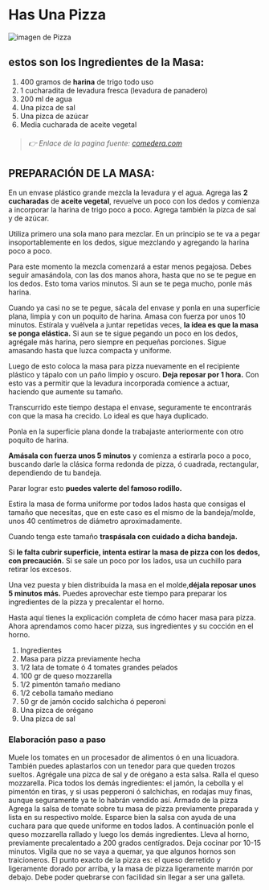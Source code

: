 # Has Una Pizza
 ![imagen de Pizza](https://odd-prod.gfrcdn.net/ODD/images/offergallery/d2ecb6ff-7742-4a66-a90e-0b0e0cca5c09/c74111aa.jpg "Deliciosa Pizza")

## estos son los Ingredientes de la Masa:

1. 400 gramos de **harina** de trigo todo uso
2. 1 cucharadita de levadura fresca (levadura de panadero)
3. 200 ml de agua
4. Una pizca de sal
5. Una pizca de azúcar
6. Media cucharada de aceite vegetal

> ###### 👉 Enlace de la pagina fuente: [comedera.com][def]

## PREPARACIÓN DE LA MASA:

En un envase plástico grande mezcla la levadura y el agua. Agrega las **2 cucharadas** de **aceite vegetal**, revuelve un poco con los dedos y comienza a incorporar la harina de trigo poco a poco. Agrega también la pizca de sal y de azúcar.

Utiliza primero una sola mano para mezclar. En un principio se te va a pegar insoportablemente en los dedos, sigue mezclando y agregando la harina poco a poco.

Para este momento la mezcla comenzará a estar menos pegajosa. Debes seguir amasándola, con las dos manos ahora, hasta que no se te pegue en los dedos. Esto toma varios minutos. Si aun se te pega mucho, ponle más harina.

Cuando ya casi no se te pegue, sácala del envase y ponla en una superficie plana, limpia y con un poquito de harina. Amasa con fuerza por unos 10 minutos. Estírala y vuélvela a juntar repetidas veces, **la idea es que la masa se ponga elástica.** Si aun se te sigue pegando un poco en los dedos, agrégale más harina, pero siempre en pequeñas porciones. Sigue amasando hasta que luzca compacta y uniforme.

Luego de esto coloca la masa para pizza nuevamente en el recipiente plástico y tápalo con un paño limpio y oscuro. **Deja reposar por 1 hora.** Con esto vas a permitir que la levadura incorporada comience a actuar, haciendo que aumente su tamaño.

Transcurrido este tiempo destapa el envase, seguramente te encontrarás con que la masa ha crecido. Lo ideal es que haya duplicado.

Ponla en la superficie plana donde la trabajaste anteriormente con otro poquito de harina.

**Amásala con fuerza unos 5 minutos** y comienza a estirarla poco a poco, buscando darle la clásica forma redonda de pizza, ó cuadrada, rectangular, dependiendo de tu bandeja.

Parar lograr esto **puedes valerte del famoso rodillo.**

Estira la masa de forma uniforme por todos lados hasta que consigas el tamaño que necesitas, que en este caso es el mismo de la bandeja/molde, unos 40 centímetros de diámetro aproximadamente.

Cuando tenga este tamaño **traspásala con cuidado a dicha bandeja.**

Si **le falta cubrir superficie, intenta estirar la masa de pizza con los dedos, con precaución.** Si se sale un poco por los lados, usa un cuchillo para retirar los excesos.

Una vez puesta y bien distribuida la masa en el molde,**déjala reposar unos 5 minutos más.** Puedes aprovechar este tiempo para preparar los ingredientes de la pizza y precalentar el horno.

Hasta aquí tienes la explicación completa de cómo hacer masa para pizza. Ahora aprendamos como hacer pizza, sus ingredientes y su cocción en el horno.

1. Ingredientes
2. Masa para pizza previamente hecha
3. 1/2 lata de tomate ó 4 tomates grandes pelados
4. 100 gr de queso mozzarella
5. 1/2 pimentón tamaño mediano
6. 1/2 cebolla tamaño mediano
7. 50 gr de jamón cocido salchicha ó peperoni
8. Una pizca de orégano
9. Una pizca de sal

### Elaboración paso a paso

Muele los tomates en un procesador de alimentos ó en una licuadora. También puedes aplastarlos con un tenedor para que queden trozos sueltos. Agrégale una pizca de sal y de orégano a esta salsa.
Ralla el queso mozzarella.
Pica todos los demás ingredientes: el jamón, la cebolla y el pimentón en tiras, y si usas pepperoni ó salchichas, en rodajas muy finas, aunque seguramente ya te lo habrán vendido así.
Armado de la pizza
Agrega la salsa de tomate sobre tu masa de pizza previamente preparada y lista en su respectivo molde. Esparce bien la salsa con ayuda de una cuchara para que quede uniforme en todos lados.
A continuación ponle el queso mozzarella rallado y luego los demás ingredientes.
Lleva al horno, previamente precalentado a 200 grados centígrados.
Deja cocinar por 10-15 minutos. Vigila que no se vaya a quemar, ya que algunos hornos son traicioneros.
El punto exacto de la pizza es: el queso derretido y ligeramente dorado por arriba, y la masa de pizza ligeramente marrón por debajo. Debe poder quebrarse con facilidad sin llegar a ser una galleta.




[def]: https://www.comedera.com/como-hacer-pizza-casera/ "Haz CLic Aqui para ver la paginaweb de tu receta"
[def2]: pizza1.jpg
